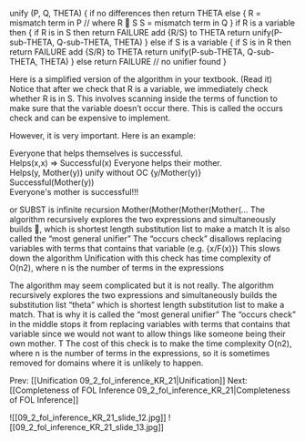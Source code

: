 ﻿
unify (P, Q, THETA) {
  if no differences then return THETA
  else {
    R = mismatch term in P      // where R  S
    S = mismatch term in Q
  }
  if R is a variable then {
    if R is in S then return FAILURE
    add {R/S} to THETA
    return unify(P-sub-THETA, Q-sub-THETA, THETA)
  }
  else if S is a variable {
    if S is in R then return FAILURE
    add {S/R} to THETA
    return unify(P-sub-THETA, Q-sub-THETA, THETA)
  }
  else return FAILURE           // no unifier found
}

Here is a simplified version of the algorithm in your textbook.
 (Read it)
Notice that after we check that R is a variable, we immediately check whether R is in S. This involves scanning inside the terms of function to make sure that the variable doesn’t occur there. This is called the occurs check and can be expensive to implement.

However, it is very important.
Here is an example:

Everyone that helps themselves is successful.		
Helps(x,x)      => Successful(x)
      Everyone helps their mother.				
Helps(y, Mother(y))
      unify without OC   {y/Mother(y)}				
Successful(Mother(y))		
Everyone's mother is successful!!!

or SUBST is infinite recursion
 Mother(Mother(Mother(Mother(…
The algorithm recursively explores the two expressions and simultaneously builds , which is shortest length substitution list to make a match 
It is also called the  “most general unifier”
The “occurs check” disallows replacing variables with terms that contains that variable (e.g. {x/F(x)})
This slows down the algorithm
Unification with this check has time complexity of O(n2), where n is the number of terms in the expressions

The algorithm may seem complicated but it is not really.
The algorithm recursively explores the two expressions and simultaneously builds the substitution list “theta” which is shortest length substitution list to make a match. That is why it is called the “most general unifier”
The “occurs check” in the middle stops it from replacing variables with terms that contains that variable since we would not want to allow things like someone being their own mother.
T
The cost of this check is to make the time complexity O(n2), where n is the number of terms in the expressions, so it is sometimes removed for domains where it is unlikely to happen.



Prev: [[Unification 09_2_fol_inference_KR_21|Unification]]
Next: [[Completeness of FOL Inference 09_2_fol_inference_KR_21|Completeness of FOL Inference]]

![[09_2_fol_inference_KR_21_slide_12.jpg]]
![[09_2_fol_inference_KR_21_slide_13.jpg]]
